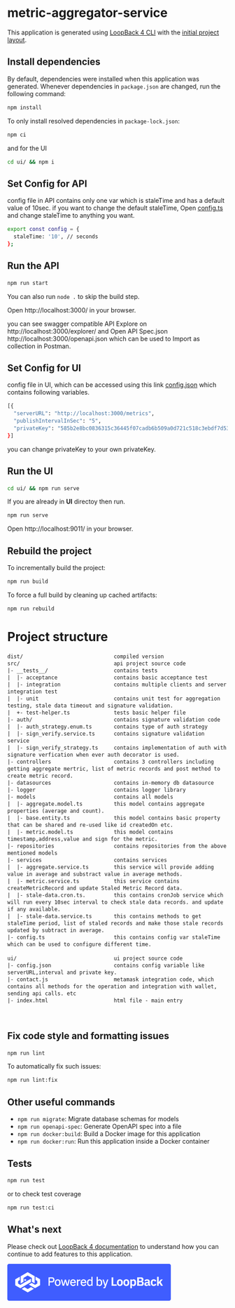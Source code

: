 # metric-aggregator-service

This application is generated using [LoopBack 4 CLI](https://loopback.io/doc/en/lb4/Command-line-interface.html) with the
[initial project layout](https://loopback.io/doc/en/lb4/Loopback-application-layout.html).

## Install dependencies

By default, dependencies were installed when this application was generated.
Whenever dependencies in `package.json` are changed, run the following command:

```sh
npm install
```

To only install resolved dependencies in `package-lock.json`:

```sh
npm ci
```

and for the UI

```sh
cd ui/ && npm i
```

## Set Config for API

config file in API contains only one var which is staleTime and has a default value of 10sec. if you want to change the default staleTime, Open [config.ts](https://github.com/sohaibahsan007/metric-aggregator-service/blob/48dc593be09ed19e67f4c8006f311a0d2fd56d58/src/config.ts#L2) and change staleTime to anything you want. 

```sh 
export const config = {
  staleTime: '10', // seconds
};
```

## Run the API

```sh
npm run start
```

You can also run `node .` to skip the build step.

Open http://localhost:3000/ in your browser.

you can see swagger compatible API Explore on http://localhost:3000/explorer/ and Open API Spec.json http://localhost:3000/openapi.json which can be used to Import as collection in Postman. 

## Set Config for UI

config file in UI, which can be accessed using this link [config.json](https://github.com/sohaibahsan007/metric-aggregator-service/blob/00b8c926539f19653c59d88a29b712a91b27990d/ui/config.json#L1) which contains following variables. 

```sh
[{
  "serverURL": "http://localhost:3000/metrics",
  "publishIntervalInSec": "5",
  "privateKey": "585b2e8bc0836315c36445f07cadb6b509a0d721c518c3ebdf7d5372c8bc23d7"
}]
```

you can change privateKey to your own privateKey. 


## Run the UI

```sh
cd ui/ && npm run serve
```
If you are already in **UI** directoy then run. 

```sh
npm run serve
``` 

Open http://localhost:9011/ in your browser.

## Rebuild the project

To incrementally build the project:

```sh
npm run build
```

To force a full build by cleaning up cached artifacts:

```sh
npm run rebuild
```


# Project structure

```
dist/                             compiled version
src/                              api project source code
|- __tests__/                     contains tests 
|  |- acceptance                  contains basic acceptance test
|  |- integration                 contains multiple clients and server integration test
|  |- unit                        contains unit test for aggregation testing, stale data timeout and signature validation.
|  +- test-helper.ts              tests basic helper file
|- auth/                          contains signature validation code
|  |- auth_strategy.enum.ts       contains type of auth strategy
|  |- sign_verify.service.ts      contains signature validation service 
|  |- sign_verify_strategy.ts     contains implementation of auth with signature verfication when ever auth decorator is used. 
|- controllers                    contains 3 controllers including getting aggregate mertric, list of metric records and post method to create metric record.
|- datasources                    contains in-memory db datasource
|- logger                         contains logger library 
|- models                         contains all models
|  |- aggregate.model.ts          this model contains aggregate properties (average and count).
|  |- base.entity.ts              this model contains basic property that can be shared and re-used like id createdOn etc. 
|  |- metric.model.ts             this model contains timestamp,address,value and sign for the metric.
|- repositories                   contains repositories from the above mentioned models
|- services                       contains services 
|  |- aggregate.service.ts        this service will provide adding value in average and substract value in average methods.
|  |- metric.service.ts           this service contains createMetricRecord and update Staled Metric Record data. 
|  |- stale-data.cron.ts.         this contains cronJob service which will run every 10sec interval to check stale data records. and update if any available. 
|  |- stale-data.service.ts       this contains methods to get staleTime period, list of staled records and make those stale records updated by subtract in average.
|- config.ts                      this contains config var staleTime  which can be used to configure different time. 

ui/                               ui project source code
|- config.json                    contains config variable like serverURL,interval and private key.
|- contact.js                     metamask integration code, which contains all methods for the operation and integration with wallet, sending api calls. etc
|- index.html                     html file - main entry 



```

## Fix code style and formatting issues

```sh
npm run lint
```

To automatically fix such issues:

```sh
npm run lint:fix
```

## Other useful commands

- `npm run migrate`: Migrate database schemas for models
- `npm run openapi-spec`: Generate OpenAPI spec into a file
- `npm run docker:build`: Build a Docker image for this application
- `npm run docker:run`: Run this application inside a Docker container

## Tests

```sh
npm run test
```

or to check test coverage

```sh
npm run test:ci
```


## What's next

Please check out [LoopBack 4 documentation](https://loopback.io/doc/en/lb4/) to
understand how you can continue to add features to this application.

[![LoopBack](https://github.com/loopbackio/loopback-next/raw/master/docs/site/imgs/branding/Powered-by-LoopBack-Badge-(blue)-@2x.png)](http://loopback.io/)
